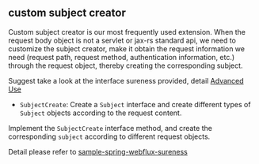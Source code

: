 ## custom subject creator    

Custom subject creator is our most frequently used extension. 
When the request body object is not a servlet or jax-rs standard api, we need to customize the subject creator, 
make it obtain the request information we need (request path, request method, authentication information, etc.) through the request object, thereby creating the corresponding subject.  

Suggest take a look at the interface sureness provided, detail [Advanced Use](extend-point.md)  

- `SubjectCreate`: Create a `Subject` interface and create different types of `Subject` objects according to the request content.   

Implement the `SubjectCreate` interface method, and create the corresponding `subject` according to different request objects.    

Detail please refer to [sample-spring-webflux-sureness](sample-spring-webflux.md)    